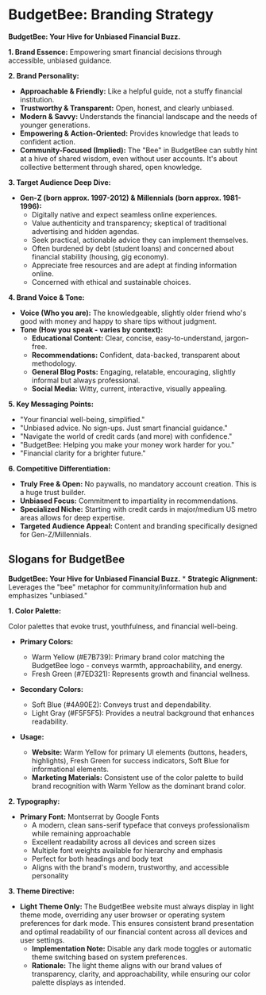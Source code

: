# BudgetBee: Branding Strategy

**BudgetBee: Your Hive for Unbiased Financial Buzz.**

**1. Brand Essence:** Empowering smart financial decisions through accessible, unbiased guidance.

**2. Brand Personality:**

- **Approachable & Friendly:** Like a helpful guide, not a stuffy financial institution.
- **Trustworthy & Transparent:** Open, honest, and clearly unbiased.
- **Modern & Savvy:** Understands the financial landscape and the needs of younger generations.
- **Empowering & Action-Oriented:** Provides knowledge that leads to confident action.
- **Community-Focused (Implied):** The "Bee" in BudgetBee can subtly hint at a hive of shared wisdom, even without user accounts. It's about collective betterment through shared, open knowledge.

**3. Target Audience Deep Dive:**

- **Gen-Z (born approx. 1997-2012) & Millennials (born approx. 1981-1996):**
  - Digitally native and expect seamless online experiences.
  - Value authenticity and transparency; skeptical of traditional advertising and hidden agendas.
  - Seek practical, actionable advice they can implement themselves.
  - Often burdened by debt (student loans) and concerned about financial stability (housing, gig economy).
  - Appreciate free resources and are adept at finding information online.
  - Concerned with ethical and sustainable choices.

**4. Brand Voice & Tone:**

- **Voice (Who you are):** The knowledgeable, slightly older friend who's good with money and happy to share tips without judgment.
- **Tone (How you speak - varies by context):**
  - **Educational Content:** Clear, concise, easy-to-understand, jargon-free.
  - **Recommendations:** Confident, data-backed, transparent about methodology.
  - **General Blog Posts:** Engaging, relatable, encouraging, slightly informal but always professional.
  - **Social Media:** Witty, current, interactive, visually appealing.

**5. Key Messaging Points:**

- "Your financial well-being, simplified."
- "Unbiased advice. No sign-ups. Just smart financial guidance."
- "Navigate the world of credit cards (and more) with confidence."
- "BudgetBee: Helping you make your money work harder for you."
- "Financial clarity for a brighter future."

**6. Competitive Differentiation:**

- **Truly Free & Open:** No paywalls, no mandatory account creation. This is a huge trust builder.
- **Unbiased Focus:** Commitment to impartiality in recommendations.
- **Specialized Niche:** Starting with credit cards in major/medium US metro areas allows for deep expertise.
- **Targeted Audience Appeal:** Content and branding specifically designed for Gen-Z/Millennials.

## Slogans for BudgetBee

**BudgetBee: Your Hive for Unbiased Financial Buzz.** \* **Strategic Alignment:** Leverages the "bee" metaphor for community/information hub and emphasizes "unbiased."

**1. Color Palette:**

Color palettes that evoke trust, youthfulness, and financial well-being.

- **Primary Colors:**
  - Warm Yellow (#E7B739): Primary brand color matching the BudgetBee logo - conveys warmth, approachability, and energy.
  - Fresh Green (#7ED321): Represents growth and financial wellness.

- **Secondary Colors:**
  - Soft Blue (#4A90E2): Conveys trust and dependability.
  - Light Gray (#F5F5F5): Provides a neutral background that enhances readability.

- **Usage:**
  - **Website:** Warm Yellow for primary UI elements (buttons, headers, highlights), Fresh Green for success indicators, Soft Blue for informational elements.
  - **Marketing Materials:** Consistent use of the color palette to build brand recognition with Warm Yellow as the dominant brand color.

**2. Typography:**

- **Primary Font:** Montserrat by Google Fonts
  - A modern, clean sans-serif typeface that conveys professionalism while remaining approachable
  - Excellent readability across all devices and screen sizes
  - Multiple font weights available for hierarchy and emphasis
  - Perfect for both headings and body text
  - Aligns with the brand's modern, trustworthy, and accessible personality

**3. Theme Directive:**

- **Light Theme Only:** The BudgetBee website must always display in light theme mode, overriding any user browser or operating system preferences for dark mode. This ensures consistent brand presentation and optimal readability of our financial content across all devices and user settings.
  - **Implementation Note:** Disable any dark mode toggles or automatic theme switching based on system preferences.
  - **Rationale:** The light theme aligns with our brand values of transparency, clarity, and approachability, while ensuring our color palette displays as intended.
